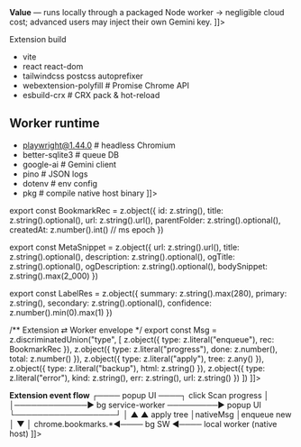 <xml>
<!-- ╔═══════════════════════════════════════════════════════════╗ -->
<!-- ║            CODER-AGENT BRIEF – Smart Bookmark Janitor     ║ -->
<!-- ║              Author: System Architect v0.5 (2025-05-23)   ║ -->
<!-- ╚═══════════════════════════════════════════════════════════╝ -->

<overview>
  <![CDATA[
  **Problem (MVP)**  
  Chrome users sit on thousands of uncategorised bookmarks. *Smart Bookmark
  Janitor (SBJ)* re-labels ≤ 5 000 bookmarks, clusters them into ≤ 30 semantic
  folders via **Gemini 2 Flash Lite**, then applies the structure with a click.
  Safety: full HTML backup + one-click Undo.

  **Value** — runs locally through a packaged Node worker → negligible cloud
  cost; advanced users may inject their own Gemini key.
  ]]>
</overview>

<packages>
  <![CDATA[
  ## Node tool-chain
  - node@20  pnpm
  - typescript@5  @types/chrome  zod-to-ts

  ## Extension build
  - vite
  - react  react-dom
  - tailwindcss  postcss  autoprefixer
  - webextension-polyfill   # Promise Chrome API
  - esbuild-crx              # CRX pack & hot-reload

  ## Worker runtime
  - playwright@1.44.0        # headless Chromium
  - better-sqlite3           # queue DB
  - google-ai                # Gemini client
  - pino                     # JSON logs
  - dotenv                   # env config
  - pkg                      # compile native host binary
  ]]>
</packages>

<dataContracts>
  <![CDATA[
  // src/shared/types.ts  (validated with Zod)
  ------------------------------------------------
  import { z } from "zod"

  export const BookmarkRec = z.object({
    id: z.string(),
    title: z.string().optional(),
    url: z.string().url(),
    parentFolder: z.string().optional(),
    createdAt: z.number().int()               // ms epoch
  })

  export const MetaSnippet = z.object({
    url: z.string().url(),
    title: z.string().optional(),
    description: z.string().optional(),
    ogTitle: z.string().optional(),
    ogDescription: z.string().optional(),
    bodySnippet: z.string().max(2_000)
  })

  export const LabelRes = z.object({
    summary: z.string().max(280),
    primary: z.string(),
    secondary: z.string().optional(),
    confidence: z.number().min(0).max(1)
  })

  /** Extension ⇄ Worker envelope */
  export const Msg = z.discriminatedUnion("type", [
    z.object({ type: z.literal("enqueue"),  rec: BookmarkRec }),
    z.object({ type: z.literal("progress"), done: z.number(), total: z.number() }),
    z.object({ type: z.literal("apply"),    tree: z.any() }),
    z.object({ type: z.literal("backup"),   html: z.string() }),
    z.object({ type: z.literal("error"),    kind: z.string(), err: z.string(), url: z.string() })
  ])
  ]]>
</dataContracts>

<stateDiagrams>
  <![CDATA[
  **Queue row lifecycle**
  [pending] → fetchMeta → [fetched] → label → [labelled] → buildTree
       ↘ error(network/ai)               ↙
            [error]

  **Extension event flow**
  ┌──── popup UI ────┐  click Scan            progress
  │                  │─────────────▶ bg service-worker ─────────▶ popup UI
  └──────────────────┘                      │          ▲
        ▲ apply tree                        │nativeMsg │enqueue new
        │                                   ▼          │
  chrome.bookmarks.*◀──── bg SW ◀──── local worker (native host)
  ]]>
</stateDiagrams>

<interfaces>
  <![CDATA[
  ▸ manifest.json
  ```json
  {
    "manifest_version": 3,
    "name": "Smart Bookmark Janitor",
    "version": "0.1.0",
    "description": "AI-powered bookmark organiser",
    "icons": { "128": "icon128.png" },
    "permissions": ["bookmarks", "storage", "nativeMessaging"],
    "host_permissions": ["https://*/*"],
    "background": { "service_worker": "src/bg.ts" },
    "action": { "default_popup": "src/popup.html" }
  }

